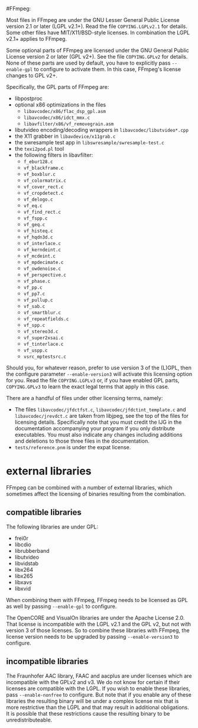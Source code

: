 #FFmpeg:

Most files in FFmpeg are under the GNU Lesser General Public License version 2.1
or later (LGPL v2.1+). Read the file `COPYING.LGPLv2.1` for details. Some other
files have MIT/X11/BSD-style licenses. In combination the LGPL v2.1+ applies to
FFmpeg.

Some optional parts of FFmpeg are licensed under the GNU General Public License
version 2 or later (GPL v2+). See the file `COPYING.GPLv2` for details. None of
these parts are used by default, you have to explicitly pass `--enable-gpl` to
configure to activate them. In this case, FFmpeg's license changes to GPL v2+.

Specifically, the GPL parts of FFmpeg are:

- libpostproc
- optional x86 optimizations in the files
  - `libavcodec/x86/flac_dsp_gpl.asm`
  - `libavcodec/x86/idct_mmx.c`
  - `libavfilter/x86/vf_removegrain.asm`
- libutvideo encoding/decoding wrappers in
  `libavcodec/libutvideo*.cpp`
- the X11 grabber in `libavdevice/x11grab.c`
- the swresample test app in
  `libswresample/swresample-test.c`
- the `texi2pod.pl` tool
- the following filters in libavfilter:
    - `f_ebur128.c`
    - `vf_blackframe.c`
    - `vf_boxblur.c`
    - `vf_colormatrix.c`
    - `vf_cover_rect.c`
    - `vf_cropdetect.c`
    - `vf_delogo.c`
    - `vf_eq.c`
    - `vf_find_rect.c`
    - `vf_fspp.c`
    - `vf_geq.c`
    - `vf_histeq.c`
    - `vf_hqdn3d.c`
    - `vf_interlace.c`
    - `vf_kerndeint.c`
    - `vf_mcdeint.c`
    - `vf_mpdecimate.c`
    - `vf_owdenoise.c`
    - `vf_perspective.c`
    - `vf_phase.c`
    - `vf_pp.c`
    - `vf_pp7.c`
    - `vf_pullup.c`
    - `vf_sab.c`
    - `vf_smartblur.c`
    - `vf_repeatfields.c`
    - `vf_spp.c`
    - `vf_stereo3d.c`
    - `vf_super2xsai.c`
    - `vf_tinterlace.c`
    - `vf_uspp.c`
    - `vsrc_mptestsrc.c`

Should you, for whatever reason, prefer to use version 3 of the (L)GPL, then
the configure parameter `--enable-version3` will activate this licensing option
for you. Read the file `COPYING.LGPLv3` or, if you have enabled GPL parts,
`COPYING.GPLv3` to learn the exact legal terms that apply in this case.

There are a handful of files under other licensing terms, namely:

* The files `libavcodec/jfdctfst.c`, `libavcodec/jfdctint_template.c` and
  `libavcodec/jrevdct.c` are taken from libjpeg, see the top of the files for
  licensing details. Specifically note that you must credit the IJG in the
  documentation accompanying your program if you only distribute executables.
  You must also indicate any changes including additions and deletions to
  those three files in the documentation.
* `tests/reference.pnm` is under the expat license.


external libraries
==================

FFmpeg can be combined with a number of external libraries, which sometimes
affect the licensing of binaries resulting from the combination.

compatible libraries
--------------------

The following libraries are under GPL:
- frei0r
- libcdio
- librubberband
- libutvideo
- libvidstab
- libx264
- libx265
- libxavs
- libxvid

When combining them with FFmpeg, FFmpeg needs to be licensed as GPL as well by
passing `--enable-gpl` to configure.

The OpenCORE and VisualOn libraries are under the Apache License 2.0. That
license is incompatible with the LGPL v2.1 and the GPL v2, but not with
version 3 of those licenses. So to combine these libraries with FFmpeg, the
license version needs to be upgraded by passing `--enable-version3` to configure.

incompatible libraries
----------------------

The Fraunhofer AAC library, FAAC and aacplus are under licenses which
are incompatible with the GPLv2 and v3. We do not know for certain if their
licenses are compatible with the LGPL.
If you wish to enable these libraries, pass `--enable-nonfree` to configure.
But note that if you enable any of these libraries the resulting binary will
be under a complex license mix that is more restrictive than the LGPL and that
may result in additional obligations. It is possible that these
restrictions cause the resulting binary to be unredistributeable.
